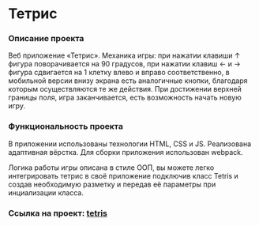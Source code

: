 # **Тетрис**

### Описание проекта
Веб приложение  «Тетрис». Механика игры: при нажатии клавиши ↑ фигура поворачивается на 90 градусов, при нажатии клавиш ← и → фигура сдвигается на 1 клетку влево и вправо соответственно, в мобильной версии внизу экрана есть аналогичные кнопки, благодаря которым осуществляются те же действия. При достижении верхней границы поля, игра заканчивается, есть возможность начать новую игру. 

### Функциональность проекта
В приложении использованы технологии HTML, CSS и JS. Реализована адаптивная вёрстка. Для сборки приложения использован webpack.

Логика работы игры описана в стиле ООП, вы можете легко интегрировать тетрис в своё приложение подключив класс Tetris и создав необходимую разметку и передав её параметры при инциализации класса.

### Ссылка на проект: [tetris](https://evgeniastep8.github.io/tetris/) 